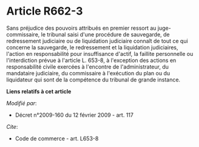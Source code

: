 # Article R662-3

Sans préjudice des pouvoirs attribués en premier ressort au juge-commissaire, le tribunal saisi d'une procédure de
sauvegarde, de redressement judiciaire ou de liquidation judiciaire connaît de tout ce qui concerne la sauvegarde, le
redressement et la liquidation judiciaires, l'action en responsabilité pour insuffisance d'actif, la faillite personnelle ou
l'interdiction prévue à l'article L. 653-8, à l'exception des actions en responsabilité civile exercées à l'encontre de
l'administrateur, du mandataire judiciaire, du commissaire à l'exécution du plan ou du liquidateur qui sont de la compétence
du tribunal de grande instance.

**Liens relatifs à cet article**

_Modifié par_:

  - Décret n°2009-160 du 12 février 2009 - art. 117

_Cite_:

  - Code de commerce - art. L653-8
